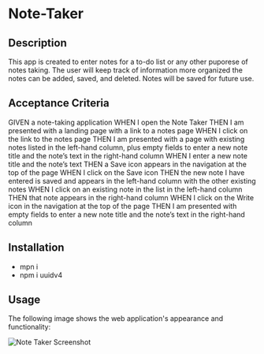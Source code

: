 # Note-Taker

## Description

This app is created to enter notes for a to-do list or any other puporese of notes taking. The user will keep track of information more organized the notes can be added, saved, and deleted. Notes will be saved for future use. 

## Acceptance Criteria

GIVEN a note-taking application
WHEN I open the Note Taker
THEN I am presented with a landing page with a link to a notes page
WHEN I click on the link to the notes page
THEN I am presented with a page with existing notes listed in the left-hand column, plus empty fields to enter a new note title and the note’s text in the right-hand column
WHEN I enter a new note title and the note’s text
THEN a Save icon appears in the navigation at the top of the page
WHEN I click on the Save icon
THEN the new note I have entered is saved and appears in the left-hand column with the other existing notes
WHEN I click on an existing note in the list in the left-hand column
THEN that note appears in the right-hand column
WHEN I click on the Write icon in the navigation at the top of the page
THEN I am presented with empty fields to enter a new note title and the note’s text in the right-hand column

## Installation
- mpn i
- npm i uuidv4 


## Usage

The following image shows the web application's appearance and functionality:

![Note Taker Screenshot ](https://user-images.githubusercontent.com/110436164/206873072-3b3b9744-c134-4e7f-8953-6800161c5fb2.png)
